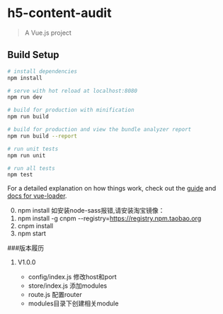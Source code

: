 # h5-content-audit

> A Vue.js project

## Build Setup

``` bash
# install dependencies
npm install

# serve with hot reload at localhost:8080
npm run dev

# build for production with minification
npm run build

# build for production and view the bundle analyzer report
npm run build --report

# run unit tests
npm run unit

# run all tests
npm test
```

For a detailed explanation on how things work, check out the [guide](http://vuejs-templates.github.io/webpack/) and [docs for vue-loader](http://vuejs.github.io/vue-loader).


0. npm install
如安装node-sass报错,请安装淘宝镜像：
1. npm install -g cnpm --registry=https://registry.npm.taobao.org
2. cnpm install
3. npm start

###版本履历

1. V1.0.0

   * config/index.js 修改host和port
   * store/index.js 添加modules
   * route.js 配置router
   * modules目录下创建相关module
